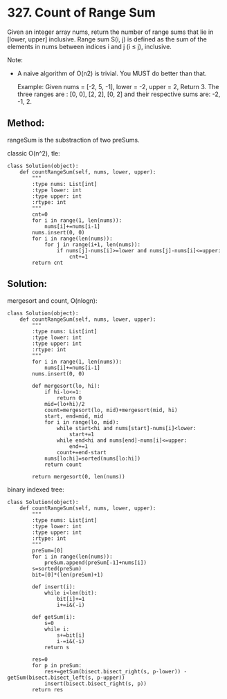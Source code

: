 # 327. Count of Range Sum

Given an integer array nums, return the number of range sums that lie in [lower, upper] inclusive.
Range sum S(i, j) is defined as the sum of the elements in nums between indices i and j (i ≤ j), inclusive.

Note:
- A naive algorithm of O(n2) is trivial. You MUST do better than that.

    
    Example:
    Given nums = [-2, 5, -1], lower = -2, upper = 2,
    Return 3.
    The three ranges are : [0, 0], [2, 2], [0, 2] and their respective sums are: -2, -1, 2.
    
## Method:

rangeSum is the substraction of two preSums.

classic O(n^2), tle:

    class Solution(object):
        def countRangeSum(self, nums, lower, upper):
            """
            :type nums: List[int]
            :type lower: int
            :type upper: int
            :rtype: int
            """
            cnt=0
            for i in range(1, len(nums)):
                nums[i]+=nums[i-1]
            nums.insert(0, 0)
            for i in range(len(nums)):
                for j in range(i+1, len(nums)):
                    if nums[j]-nums[i]>=lower and nums[j]-nums[i]<=upper:
                        cnt+=1
            return cnt

## Solution:

mergesort and count, O(nlogn):

    class Solution(object):
        def countRangeSum(self, nums, lower, upper):
            """
            :type nums: List[int]
            :type lower: int
            :type upper: int
            :rtype: int
            """
            for i in range(1, len(nums)):
                nums[i]+=nums[i-1]
            nums.insert(0, 0)
            
            def mergesort(lo, hi):
                if hi-lo<=1:
                    return 0
                mid=(lo+hi)/2
                count=mergesort(lo, mid)+mergesort(mid, hi)
                start, end=mid, mid
                for i in range(lo, mid):
                    while start<hi and nums[start]-nums[i]<lower:
                        start+=1
                    while end<hi and nums[end]-nums[i]<=upper:
                        end+=1
                    count+=end-start
                nums[lo:hi]=sorted(nums[lo:hi])
                return count
            
            return mergesort(0, len(nums))
                    
binary indexed tree:
                      
    class Solution(object):
        def countRangeSum(self, nums, lower, upper):
            """
            :type nums: List[int]
            :type lower: int
            :type upper: int
            :rtype: int
            """
            preSum=[0]
            for i in range(len(nums)):
                preSum.append(preSum[-1]+nums[i])
            s=sorted(preSum)
            bit=[0]*(len(preSum)+1)
            
            def insert(i):
                while i<len(bit):
                    bit[i]+=1
                    i+=i&(-i)
                    
            def getSum(i):
                s=0
                while i:
                    s+=bit[i]
                    i-=i&(-i)
                return s
            
            res=0
            for p in preSum:
                res+=getSum(bisect.bisect_right(s, p-lower)) - getSum(bisect.bisect_left(s, p-upper))
                insert(bisect.bisect_right(s, p))            
            return res      